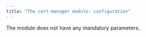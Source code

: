 ```yaml
---
title: "The cert-manager module: configuration"
---
```


The module does not have any mandatory parameters.

<!-- SCHEMA -->
